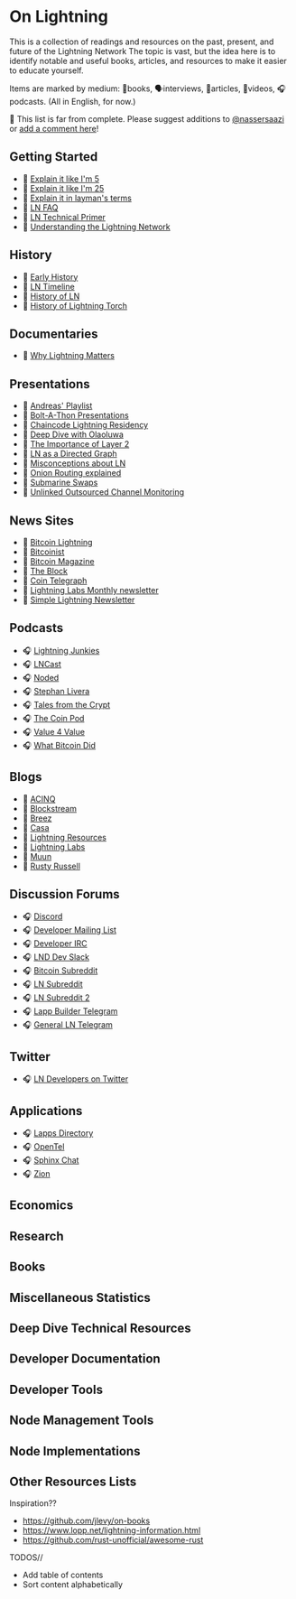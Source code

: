 # On Lightning 

This is a collection of readings and resources on the past, present, and future of the Lightning Network
The topic is vast, but the idea here is to identify notable and useful books, articles,
and resources to make it easier to educate yourself.

Items are marked by medium: 📖books, 🗣interviews, 📄articles, 🎥videos, 🎧podcasts.
(All in English, for now.)

🚧 This list is far from complete.
Please suggest additions to [@nassersaazi](https://twitter.com/nassersaazi) or
[add a comment here](https://github.com/nassersaazi/on-lightning/issues/new)!

## Getting Started
- 🎥 [Explain it like I'm 5](https://www.youtube.com/watch?v=rrr_zPmEiME)
- 📄 [Explain it like I'm 25](https://www.coincenter.org/education/key-concepts/lightning-network/)
- 📄 [Explain it in layman's terms](https://letstalkbitcoin.com/blog/post/the-lightning-network-elidhdicacs)
- 📄 [LN FAQ](https://medium.com/@The1Brand7/lightning-faq-67bd2b957d70)
- 📄 [LN Technical Primer](https://medium.com/@jkendzicky16/the-bitcoin-lightning-network-a-technical-primer-d8e073f2a82f)
- 📄 [Understanding the Lightning Network](https://bitcoinmagazine.com/technical/understanding-the-lightning-network-part-building-a-bidirectional-payment-channel-146471079a-technical-primer-d8e073f2a82f1)


## History
- 📄 [Early History](https://bitcoinmagazine.com/articles/history-lightning-brainstorm-beta/)
- 📄 [LN Timeline](https://gcomte.github.io/lightning-timeline)
- 🎥 [History of LN](https://www.youtube.com/watch?v=HauP9F16mUM)
- 📄 [History of Lightning Torch](https://bitcoinmagazine.com/technical/lightning-torchs-bitcoin-payment-is-running-a-worldwide-marathon)

## Documentaries
- 🎥 [Why Lightning Matters](https://www.youtube.com/watch?v=a3HulqfzyYE)

## Presentations
- 🎥 [Andreas' Playlist](https://www.youtube.com/playlist?list=PLPQwGV1aLnTurL4wU_y3jOhBi9rrpsYyi)
- 🎥 [Bolt-A-Thon Presentations](https://www.youtube.com/channel/UCftBMWdw5M1EMdfFKSbHC9A/videos)
- 🎥 [Chaincode Lightning Residency](https://www.youtube.com/watch?v=aX7lOqf83h0&list=PLpLh23TRghT1SbxinAsNDS6L7RkAjC8ME)
- 🎥 [Deep Dive with Olaoluwa](https://www.youtube.com/watch?v=b_szGaaPPFk)
- 🎥 [The Importance of Layer 2](https://youtu.be/3PcR4HWJnkY)
- 🎥 [LN as a Directed Graph](https://www.youtube.com/watch?v=-lgYYz3y_hY)
- 🎥 [Misconceptions about LN](https://www.youtube.com/watch?v=c4TjfaLgzj4)
- 🎥 [Onion Routing explained](https://www.youtube.com/watch?v=toarjBSPFqI)
- 🎥 [Submarine Swaps](https://www.youtube.com/watch?v=ASkyu0w_8Q8)
- 🎥 [Unlinked Outsourced Channel Monitoring](https://www.youtube.com/watch?v=Gzg_u9gHc5Q&feature=youtu.be&t=48m12s)

## News Sites
- 📄 [Bitcoin Lightning](https://www.bitcoinlightning.com/)
- 📄 [Bitcoinist](https://bitcoinist.com/tag/lightning-network/)
- 📄 [Bitcoin Magazine](https://bitcoinmagazine.com/tags/lightning-network/)
- 📄 [The Block](https://www.theblockcrypto.com/tag/lightning-network/)
- 📄 [Coin Telegraph](https://cointelegraph.com/tags/lightning-network)
- 📄 [Lightning Labs Monthly newsletter](https://lightninglabs.substack.com/)
- 📄 [Simple Lightning Newsletter](https://simplelightning.com/)


## Podcasts
- 🎧 [Lightning Junkies](https://lightningjunkies.net/)
- 🎧 [LNCast](https://lncast.com/)
- 🎧 [Noded](https://noded.org/podcast/)
- 🎧 [Stephan Livera](https://stephanlivera.com/episodes)
- 🎧 [Tales from the Crypt](https://talesfromthecrypt.libsyn.com/)
- 🎧 [The Coin Pod](https://open.spotify.com/show/5raGruI7FqmwCKY0l2sSuR)
- 🎧 [Value 4 Value](https://podcastindex.org/podcast/value4value)
- 🎧 [What Bitcoin Did](https://www.whatbitcoindid.com/lightning-network-special)

## Blogs
- 📄 [ACINQ](https://medium.com/@ACINQ)
- 📄 [Blockstream](https://blockstream.com/categories/lightning-network/)
- 📄 [Breez](https://medium.com/breez-technology)
- 📄 [Casa](https://blog.keys.casa/)
- 📄 [Lightning Resources](https://medium.com/lightning-resources)
- 📄 [Lightning Labs](https://blog.lightning.engineering/)
- 📄 [Muun](https://medium.com/muunwallet)
- 📄 [Rusty Russell](https://rusty-lightning.medium.com/)

## Discussion Forums
- 🎧 [Discord](https://discordapp.com/invite/sm2rfS7)
- 🎧 [Developer Mailing List](https://lists.linuxfoundation.org/mailman/listinfo/lightning-dev)
- 🎧 [Developer IRC](https://web.libera.chat/#lightning-dev)
- 🎧 [LND Dev Slack](https://join.slack.com/t/lightningcommunity/shared_invite/enQtMzQ0OTQyNjE5NjU1LWRiMGNmOTZiNzU0MTVmYzc1ZGFkZTUyNzUwOGJjMjYwNWRkNWQzZWE3MTkwZjdjZGE5ZGNiNGVkMzI2MDU4ZTE)
- 🎧 [Bitcoin Subreddit](https://www.reddit.com/r/Bitcoin/)
- 🎧 [LN Subreddit](https://www.reddit.com/r/lightningnetwork/)
- 🎧 [LN Subreddit 2](https://www.reddit.com/r/thelightningnetwork/)
- 🎧 [Lapp Builder Telegram](https://t.me/joinchat/EFJwOxEZmjqjTBEx2883Hw)
- 🎧 [General LN Telegram](https://t.me/lightning_network)

## Twitter
- 🎧 [LN Developers on Twitter](https://twitter.com/i/lists/981976067551490048)

## Applications
- 🎧 [Lapps Directory](https://dev.lightning.community/lapps/index.html)
- 🎧 [OpenTel](https://openline.telspark.com/)
- 🎧 [Sphinx Chat](https://sphinx.chat/)
- 🎧 [Zion](https://www.getzion.com/)

## Economics

## Research

## Books

## Miscellaneous Statistics

## Deep Dive Technical Resources

## Developer Documentation

## Developer Tools

## Node Management Tools

## Node Implementations

## Other Resources Lists





Inspiration??
- https://github.com/jlevy/on-books
- https://www.lopp.net/lightning-information.html
- https://github.com/rust-unofficial/awesome-rust

TODOS//
- Add table of contents 
- Sort content alphabetically

